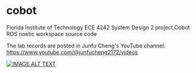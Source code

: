 # cobot
Florida Institute of Technology ECE 4242 System Design 2 project Cobot ROS noetic workspace source code

The lab records are posted in Junfu Cheng's YouTube channel:
https://www.youtube.com/@junfucheng2172/videos


[![IMAGE ALT TEXT](http://img.youtube.com/vi/X1LVDeW8v2g/0.jpg)](https://www.youtube.com/watch?v=X1LVDeW8v2g "Cobot Chess Player")
